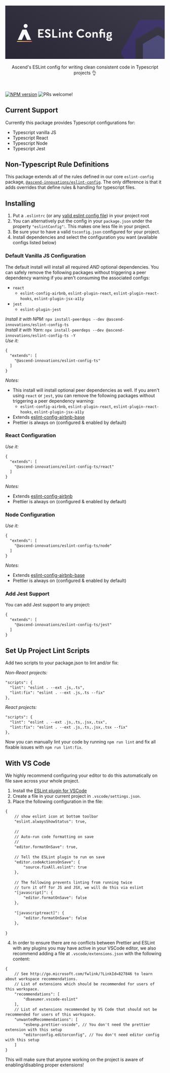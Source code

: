<p align="center">
  <img src="../../.github/assets/eslint-config.png" />
</p>
<p align="center">
  Ascend's ESLint config for writing clean consistent code in Typescript projects 👌
</p>
<br/>

<span class="badge-npmversion"><a href="https://www.npmjs.com/package/@ascend-innovations/eslint-config-ts" title="View this project on NPM"><img src="https://img.shields.io/npm/v/@ascend-innovations/eslint-config-ts.svg" alt="NPM version" /></a></span> <img src="https://img.shields.io/badge/PRs-welcome-orange.svg" alt="PRs welcome!" />

## Current Support
Currently this package provides Typescript configurations for:
- Typescript vanilla JS
- Typescript React
- Typescript Node
- Typescript Jest

## Non-Typescript Rule Definitions
This package extends all of the rules defined in our core `eslint-config` package, [`@ascend-innovations/eslint-config`](https://www.npmjs.com/package/@ascend-innovations/eslint-config). The only difference is that it adds overrides that define rules & handling for typescript files.

## Installing
1. Put a `.eslintrc` (or any [valid eslint config file](https://eslint.org/docs/user-guide/configuring/configuration-files#configuration-file-formats)) in your project root
2. You can alternatively put the config in your `package.json` under the property `"eslintConfig"`:. This makes one less file in your project.
3. Be sure your to have a valid `tsconfig.json` configured for your project.
4. Install dependencies and select the configuration you want (available configs listed below)

### Default Vanilla JS Configuration
The default install will install all required *AND* optional dependencies. You can safely remove the following packages without triggering a peer dependency warning if you aren't consuming the associated configs:
- `react`
  - `eslint-config-airbnb`, `eslint-plugin-react`, `eslint-plugin-react-hooks`, `eslint-plugin-jsx-a11y`
- `jest`
  - `eslint-plugin-jest`

*Install it with NPM:* `npx install-peerdeps --dev @ascend-innovations/eslint-config-ts`\
*Install it with Yarn:* `npx install-peerdeps --dev @ascend-innovations/eslint-config-ts -Y`\
*Use it:*
```
{
  "extends": [
    "@ascend-innovations/eslint-config-ts"
  ]
}
```
*Notes:*
- This install will install optional peer dependencies as well. If you aren't using `react` or `jest`, you can remove the following packages without triggering a peer dependency warning:
  - `eslint-config-airbnb`, `eslint-plugin-react`, `eslint-plugin-react-hooks`, `eslint-plugin-jsx-a11y`
- Extends [eslint-config-airbnb-base](https://github.com/airbnb/javascript/tree/master/packages/eslint-config-airbnb-base)
- Prettier is always on (configured & enabled by default)

### React Configuration
*Use it:*
```
{
  "extends": [
    "@ascend-innovations/eslint-config-ts/react"
  ]
}
```
*Notes:*
- Extends [eslint-config-airbnb](https://github.com/airbnb/javascript/tree/master/packages/eslint-config-airbnb)
- Prettier is always on (configured & enabled by default)

### Node Configuration
*Use it:*
```
{
  "extends": [
    "@ascend-innovations/eslint-config-ts/node"
  ]
}
```
*Notes:*
- Extends [eslint-config-airbnb-base](https://github.com/airbnb/javascript/tree/master/packages/eslint-config-airbnb-base)
- Prettier is always on (configured & enabled by default)

### Add Jest Support
You can add Jest support to any project:
```
{
  "extends": [
    "@ascend-innovations/eslint-config-ts/jest"
  ]
}
```

## Set Up Project Lint Scripts
Add two scripts to your package.json to lint and/or fix:

*Non-React projects:*
```
"scripts": {
  "lint": "eslint . --ext .js,.ts",
  "lint:fix": "eslint . --ext .js,.ts --fix"
},
```

*React projects:*
```
"scripts": {
  "lint": "eslint . --ext .js,.ts,.jsx,.tsx",
  "lint:fix": "eslint . --ext .js,.ts,.jsx,.tsx --fix"
},
```

Now you can manually lint your code by running `npm run lint` and fix all fixable issues with `npm run lint:fix`.

## With VS Code

We highly recommend configuring your editor to do this automatically on file save across your whole project.

1. Install the [ESLint plugin for VSCode](https://marketplace.visualstudio.com/items?itemName=dbaeumer.vscode-eslint)
2. Create a file in your current project in `.vscode/settings.json`.
3. Place the following configuration in the file:
```
{
    // show eslint icon at bottom toolbar
    "eslint.alwaysShowStatus": true,

    //
    // Auto-run code formatting on save
    //
    "editor.formatOnSave": true,

    // Tell the ESLint plugin to run on save
    "editor.codeActionsOnSave": {
        "source.fixAll.eslint": true
    },

    // The following prevents linting from running twice
    // turn it off for JS and JSX, we will do this via eslint
    "[javascript]": {
        "editor.formatOnSave": false
    },

    "[javascriptreact]": {
        "editor.formatOnSave": false
    },

}
```

4. In order to ensure there are no conflicts between Prettier and ESLint with any plugins you may have active in your VSCode editor, we also recommend adding a file at `.vscode/extensions.json` with the following content:
```
{
    // See http://go.microsoft.com/fwlink/?LinkId=827846 to learn about workspace recommendations.
    // List of extensions which should be recommended for users of this workspace.
    "recommendations": [
        "dbaeumer.vscode-eslint"
    ],
    // List of extensions recommended by VS Code that should not be recommended for users of this workspace.
    "unwantedRecommendations": [
        "esbenp.prettier-vscode", // You don't need the prettier extension with this setup
        "editorconfig.editorconfig", // You don't need editor config with this setup
    ]
}
```

This will make sure that anyone working on the project is aware of enabling/disabling proper extensions!
